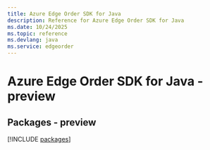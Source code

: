 ```yaml
---
title: Azure Edge Order SDK for Java
description: Reference for Azure Edge Order SDK for Java
ms.date: 10/24/2025
ms.topic: reference
ms.devlang: java
ms.service: edgeorder
---
```

# Azure Edge Order SDK for Java - preview
## Packages - preview
[!INCLUDE [packages](edge-order-index.md)]